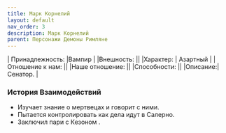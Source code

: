 ```yaml
---
title: Марк Корнелий
layout: default
nav_order: 3
description: Марк Корнелий
parent: Персонажи Демоны Римляне
---
```

| Принадлежность: |Вампир |
|Внешность: ||
|Характер: | Азартный |
|Отношение к нам: ||
|Наше отношение: ||
|Способности: ||
|Описание:| Сенатор. |

### История Взаимодействий
- Изучает знание о мертвецах и говорит с ними.
- Пытается контролировать как дела идут в Салерно.
- Заключил пари с Кезоном . 